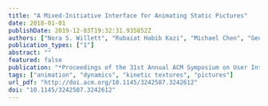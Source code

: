 ```yaml
---
title: "A Mixed-Initiative Interface for Animating Static Pictures"
date: 2018-01-01
publishDate: 2019-12-03T19:32:31.935852Z
authors: ["Nora S. Willett", "Rubaiat Habib Kazi", "Michael Chen", "George Fitzmaurice", "Adam Finkelstein", "Tovi Grossman"]
publication_types: ["1"]
abstract: ""
featured: false
publication: "*Proceedings of the 31st Annual ACM Symposium on User Interface Software and Technology*"
tags: ["animation", "dynamics", "kinetic textures", "pictures"]
url_pdf: "http://doi.acm.org/10.1145/3242587.3242612"
doi: "10.1145/3242587.3242612"
---
```


